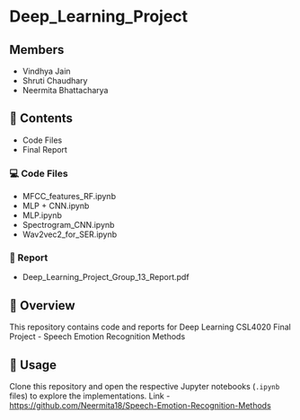 # Deep_Learning_Project
## Members
- Vindhya Jain
- Shruti Chaudhary
- Neermita Bhattacharya

## 📂 Contents  
- Code Files
- Final Report

### 💻 Code Files  
- MFCC_features_RF.ipynb
- MLP + CNN.ipynb
- MLP.ipynb
- Spectrogram_CNN.ipynb
- Wav2vec2_for_SER.ipynb


### 📄 Report  
- Deep_Learning_Project_Group_13_Report.pdf


## 📌 Overview  
This repository contains code and reports for Deep Learning CSL4020 Final Project - Speech Emotion Recognition Methods
## 🚀 Usage  
Clone this repository and open the respective Jupyter notebooks (`.ipynb` files) to explore the implementations.  Link - https://github.com/Neermita18/Speech-Emotion-Recognition-Methods
